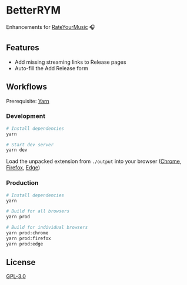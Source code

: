 # BetterRYM

Enhancements for [RateYourMusic](https://rateyourmusic.com/) 🎧

## Features

- Add missing streaming links to Release pages
- Auto-fill the Add Release form

## Workflows

Prerequisite: [Yarn](https://yarnpkg.com)

### Development

```sh
# Install dependencies
yarn

# Start dev server
yarn dev
```

Load the unpacked extension from `./output` into your browser ([Chrome](https://developer.chrome.com/docs/extensions/mv3/getstarted/#manifest), [Firefox](https://extensionworkshop.com/documentation/develop/temporary-installation-in-firefox/), [Edge](https://docs.microsoft.com/en-us/microsoft-edge/extensions-chromium/getting-started/extension-sideloading))

### Production

```sh
# Install dependencies
yarn

# Build for all browsers
yarn prod

# Build for individual browsers
yarn prod:chrome
yarn prod:firefox
yarn prod:edge
```

## License

[GPL-3.0](https://github.com/jgchk/betterRYM/blob/main/LICENSE)
